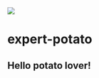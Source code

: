 <img src="https://media.giphy.com/media/12a3cXp4zXY1xe/giphy.gif?cid=ecf05e47m7nf8g6si688v5ayfws8gvsgdug91kjgtli98p7d&rid=giphy.gif&ct=g">

# expert-potato

## Hello potato lover!
